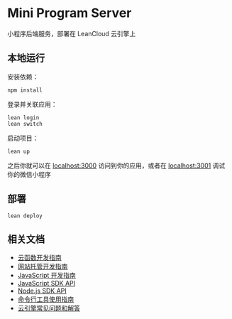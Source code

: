# Mini Program Server

小程序后端服务，部署在 LeanCloud 云引擎上

## 本地运行

安装依赖：

```shell
npm install
```

登录并关联应用：

```shell
lean login
lean switch
```

启动项目：

```shell
lean up
```

之后你就可以在 [localhost:3000](http://localhost:3000) 访问到你的应用，或者在 [localhost:3001](http://localhost:3001) 调试你的微信小程序

## 部署

```shell
lean deploy
```

## 相关文档

- [云函数开发指南](https://leancloud.cn/docs/leanengine_cloudfunction_guide-node.html)
- [网站托管开发指南](https://leancloud.cn/docs/leanengine_webhosting_guide-node.html)
- [JavaScript 开发指南](https://leancloud.cn/docs/leanstorage_guide-js.html)
- [JavaScript SDK API](https://leancloud.github.io/javascript-sdk/docs/)
- [Node.js SDK API](https://github.com/leancloud/leanengine-node-sdk/blob/master/API.md)
- [命令行工具使用指南](https://leancloud.cn/docs/leanengine_cli.html)
- [云引擎常见问题和解答](https://leancloud.cn/docs/leanengine_faq.html)
